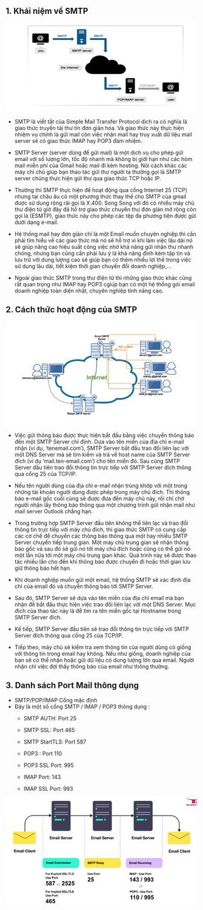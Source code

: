 ## 1. Khái niệm về SMTP
<img src="img/smtp1.png">

- SMTP là viết tắt của Simple Mail Transfer Protocol dịch ra có nghĩa là giao thức truyền tải thư tín đơn giản hóa. Và giao thức này thực hiện nhiệm vụ chính là gửi mail còn việc nhận mail hay truy xuất dữ liệu mail server sẽ có giao thức IMAP hay POP3 đảm nhiệm.

- SMTP Server (server dùng để gửi mail) là một dịch vụ cho phép gửi email với số lượng lớn, tốc độ nhanh mà không bị giới hạn như các hòm mail miễn phí của Gmail hoặc mail đi kèm hosting. Nói cách khác các máy chỉ chủ giúp bạn thao tác gửi thư người ta thường gọi là SMTP server chúng thực hiện gửi thư qua giao thức TCP hoặc IP.

- Thường thì SMTP thực hiện để hoạt động qua cổng Internet 25 (TCP) nhưng tại châu âu có một phương thức thay thế cho SMTP của gmail được sử dụng rộng rãi gọi là X.400. Song Song với đó có nhiều máy chủ thư điện tử giờ đây đã hỗ trợ giao thức chuyển thư đơn giản mở rộng còn gọi là (ESMTP), giao thức này cho phép các tệp đa phương tiện được gửi dưới dạng e-mail.

- Hệ thống mail hay đơn giản chỉ là một Email muốn chuyên nghiệp thì cần phải tìm hiểu về các giao thức mà nó sẽ hỗ trợ vì khi làm việc lâu dài nó sẽ giúp nâng cao hiệu suất công việc nhờ khả năng gửi nhận thư nhanh chóng, nhưng bạn cũng cần phải lưu ý là khả năng đính kèm tập tin và lưu trữ với dung lượng cao sẽ giúp bạn có thêm nhiều lợi thế trong việc sử dụng lâu dài, tiết kiệm thời gian chuyển đổi doanh nghiệp,…

- Ngoài giao thức SMTP trong thư điện tử thì những giao thức khác cũng rất quan trọng như IMAP hay POP3 cgiúp bạn có một hệ thống gói email doanh nghiệp toàn diện nhất, chuyên nghiệp tính năng cao.


## 2. Cách thức hoạt động của SMTP
<img src="img/smtp2.png">

- Việc gửi thông báo được thực hiện bắt đầu bằng việc chuyển thông báo đến một SMTP Server chỉ định. Dựa vào tên miền của địa chỉ e-mail nhận (ví dụ, ‘tenemail.com’), SMTP Server bắt đầu trao đổi liên lạc với một DNS Server mà sẽ tìm kiếm và trả về host name của SMTP Server đích (ví dụ ‘mail.ten-email.com’) cho tên miền đó. Sau cùng SMTP Server đầu tiên trao đổi thông tin trực tiếp với SMTP Server đích thông qua cổng 25 của TCP/IP.

- Nếu tên người dùng của địa chỉ e-mail nhận trùng khớp với một trong những tài khoản người dùng được phép trong máy chủ đích. Thì thông báo e-mail gốc cuối cùng sẽ được đưa đến máy chủ này, rồi chỉ chờ người nhận lấy thông báo thông qua một chương trình gửi nhận mail như mail server Outlook chẳng hạn.

- Trong trường hợp SMTP Server đầu tiên không thể liên lạc và trao đổi thông tin trực tiếp với máy chủ đích, thì giao thức SMTP có cung cấp các cơ chế để chuyển các thông báo thông qua một hay nhiều SMTP Server chuyển tiếp trung gian. Một máy chủ trung gian sẽ nhận thông báo gốc và sau đó sẽ gửi nó tới máy chủ đích hoặc cũng có thể gửi nó một lần nữa tới một máy chủ trung gian khác. Quá trình này sẽ được thao tác nhiều lần cho đến khi thông báo được chuyển đi hoặc thời gian lưu giữ thông báo hết hạn.

- Khi doanh nghiệp muốn gửi một email, hệ thống SMTP sẽ xác định địa chỉ của email đó và chuyển thông báo tới SMTP Server.

- Sau đó, SMTP Server sẽ dựa vào tên miền của địa chỉ email mà bạn nhận để bắt đầu thực hiện việc trao đổi liên lạc với một DNS Server. Mục đích của thao tác này là để tìm ra tên miền gốc tại Hostname trong SMTP Server đích.

- Kế tiếp, SMTP Server đầu tiên sẽ trao đổi thông tin trực tiếp với SMTP Server đích thông qua cổng 25 của TCP/IP.

- Tiếp theo, máy chủ sẽ kiểm tra xem thông tin của người dùng có giống với thông tin trong email hay không. Nếu như giống, doanh nghiệp của bạn sẽ có thể nhận hoặc gửi dữ liệu có dung lượng lớn qua email. Người nhận chỉ việc đợi thấy thông báo của email như thông thường.

## 3. Danh sách Port Mail thông dụng
- SMTP/POP/IMAP Cổng mặc định
- Đây là một số cổng SMTP / IMAP / POP3 thông dụng :
    + SMTP AUTH: Port 25

    + SMTP SSL: Port 465

    + SMTP StartTLS: Port 587

    + POP3 : Port 110

    + POP3 SSL Port: 995

    + IMAP Port: 143

    + IMAP SSL Port: 993

<img src="img/smtp3.png">